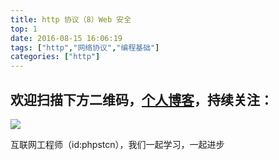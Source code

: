 ```yaml
---
title: http 协议（8）Web 安全
top: 1
date: 2016-08-15 16:06:19
tags: ["http","网络协议","编程基础"]
categories: ["http"]
---
```


## 欢迎扫描下方二维码，[个人博客](https://www.phpst.cn)，持续关注：

![](https://ww1.sinaimg.cn/large/a616b9a4gy1g4xzv954a4j20760763yo.jpg)

互联网工程师（id:phpstcn），我们一起学习，一起进步
